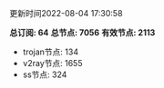 更新时间2022-08-04 17:30:58

**总订阅: 64**
**总节点: 7056**
**有效节点: 2113**
- trojan节点: 134
- v2ray节点: 1655
- ss节点: 324
